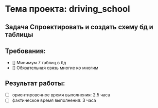 # Тема проекта: driving_school

## Задача Спроектировать и создать схему бд и таблицы

## Требования:

- [] Минимум 7 таблиц в бд
- [] Обязательная связь многие ко многим

## Результат работы:

- [ ] ориентировочное время выполнения: 2.5 часа
- [ ] фактическое время выполнения: 3 часа
